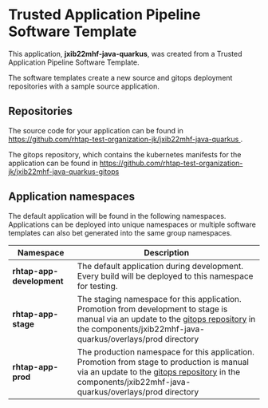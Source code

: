 # Trusted Application Pipeline Software Template

This application, **jxib22mhf-java-quarkus**, was created from a Trusted Application Pipeline Software Template.

The software templates create a new source and gitops deployment repositories with a sample source application. 

## Repositories

The source code for your application can be found in [https://github.com/rhtap-test-organization-jk/jxib22mhf-java-quarkus ](https://github.com/rhtap-test-organization-jk/jxib22mhf-java-quarkus ).
 
The gitops repository, which contains the kubernetes manifests for the application can be found in 
[https://github.com/rhtap-test-organization-jk/jxib22mhf-java-quarkus-gitops ](https://github.com/rhtap-test-organization-jk/jxib22mhf-java-quarkus-gitops ) 

## Application namespaces 

The default application will be found in the following namespaces. Applications can be deployed into unique namespaces or multiple software templates can also bet generated into the same group namespaces.  

|  Namespace   |  Description   |  
| -------- | -------- |   
| **rhtap-app-development** | The default application during development. Every build will be deployed to this namespace for testing. | 
| **rhtap-app-stage** | The staging namespace for this application. Promotion from development to stage is manual via an update to the [gitops repository](https://github.com/rhtap-test-organization-jk/jxib22mhf-java-quarkus-gitops ) in the components/jxib22mhf-java-quarkus/overlays/prod directory |  
| **rhtap-app-prod** | The production namespace for this application. Promotion from stage to production is manual via an update to the [gitops repository](https://github.com/rhtap-test-organization-jk/jxib22mhf-java-quarkus-gitops ) in the components/jxib22mhf-java-quarkus/overlays/prod directory | 